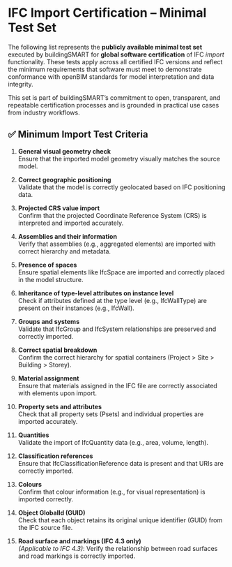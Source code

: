 # IFC Import Certification – Minimal Test Set

The following list represents the **publicly available minimal test set** executed by buildingSMART for **global software certification** of IFC *import* functionality. These tests apply across all certified IFC versions and reflect the minimum requirements that software must meet to demonstrate conformance with openBIM standards for model interpretation and data integrity.

This set is part of buildingSMART’s commitment to open, transparent, and repeatable certification processes and is grounded in practical use cases from industry workflows.

## ✅ Minimum Import Test Criteria

1. **General visual geometry check**  
   Ensure that the imported model geometry visually matches the source model.

2. **Correct geographic positioning**  
   Validate that the model is correctly geolocated based on IFC positioning data.

3. **Projected CRS value import**  
   Confirm that the projected Coordinate Reference System (CRS) is interpreted and imported accurately.

4. **Assemblies and their information**  
   Verify that assemblies (e.g., aggregated elements) are imported with correct hierarchy and metadata.

5. **Presence of spaces**  
   Ensure spatial elements like IfcSpace are imported and correctly placed in the model structure.

6. **Inheritance of type-level attributes on instance level**  
   Check if attributes defined at the type level (e.g., IfcWallType) are present on their instances (e.g., IfcWall).

7. **Groups and systems**  
   Validate that IfcGroup and IfcSystem relationships are preserved and correctly imported.

8. **Correct spatial breakdown**  
   Confirm the correct hierarchy for spatial containers (Project > Site > Building > Storey).

9. **Material assignment**  
   Ensure that materials assigned in the IFC file are correctly associated with elements upon import.

10. **Property sets and attributes**  
    Check that all property sets (Psets) and individual properties are imported accurately.

11. **Quantities**  
    Validate the import of IfcQuantity data (e.g., area, volume, length).

12. **Classification references**  
    Ensure that IfcClassificationReference data is present and that URIs are correctly imported.

13. **Colours**  
    Confirm that colour information (e.g., for visual representation) is imported correctly.

14. **Object GlobalId (GUID)**  
    Check that each object retains its original unique identifier (GUID) from the IFC source file.

15. **Road surface and markings (IFC 4.3 only)**  
    *(Applicable to IFC 4.3)*: Verify the relationship between road surfaces and road markings is correctly imported.
